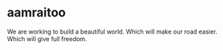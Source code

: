 # aamraitoo
We are working to build a beautiful world. Which will make our road easier. Which will give full freedom.
